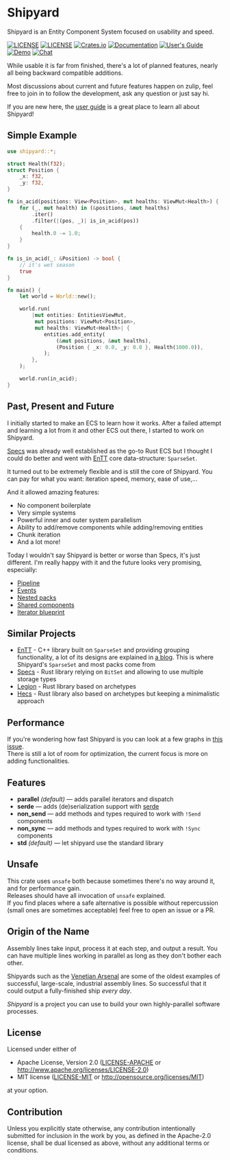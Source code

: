 # Shipyard

Shipyard is an Entity Component System focused on usability and speed.

[![LICENSE](https://img.shields.io/badge/license-MIT-blue.svg)](LICENSE-MIT)
[![LICENSE](https://img.shields.io/badge/license-apache-blue.svg)](LICENSE-APACHE)
[![Crates.io](https://img.shields.io/crates/v/shipyard.svg)](https://crates.io/crates/shipyard)
[![Documentation](https://docs.rs/shipyard/badge.svg)](https://docs.rs/shipyard)
[![User's Guide](https://img.shields.io/badge/user's%20guide-current-blueviolet)](https://leudz.github.io/shipyard/book)
[![Demo](https://img.shields.io/badge/demo-launch-yellow)](https://leudz.github.io/shipyard/demo)
[![Chat](https://img.shields.io/badge/zulip-join_chat-brightgreen.svg)](https://shipyard.zulipchat.com/join/zrakw74eyqongdul9bib769w/)

While usable it is far from finished, there's a lot of planned features, nearly all being backward compatible additions.

Most discussions about current and future features happen on zulip, feel free to join in to follow the development, ask any question or just say hi.

If you are new here, the [user guide](https://leudz.github.io/shipyard/book) is a great place to learn all about Shipyard!

## Simple Example
```rust
use shipyard::*;

struct Health(f32);
struct Position {
    _x: f32,
    _y: f32,
}

fn in_acid(positions: View<Position>, mut healths: ViewMut<Health>) {
    for (_, mut health) in (&positions, &mut healths)
        .iter()
        .filter(|(pos, _)| is_in_acid(pos))
    {
        health.0 -= 1.0;
    }
}

fn is_in_acid(_: &Position) -> bool {
    // it's wet season
    true
}

fn main() {
    let world = World::new();

    world.run(
        |mut entities: EntitiesViewMut,
         mut positions: ViewMut<Position>,
         mut healths: ViewMut<Health>| {
            entities.add_entity(
                (&mut positions, &mut healths),
                (Position { _x: 0.0, _y: 0.0 }, Health(1000.0)),
            );
        },
    );

    world.run(in_acid);
}
```

## Past, Present and Future

I initially started to make an ECS to learn how it works. After a failed attempt and learning a lot from it and other ECS out there, I started to work on Shipyard.

[Specs](https://github.com/amethyst/specs) was already well established as the go-to Rust ECS but I thought I could do better and went with [EnTT](https://github.com/skypjack/entt) core data-structure: `SparseSet`.

It turned out to be extremely flexible and is still the core of Shipyard. You can pay for what you want: iteration speed, memory, ease of use,...

And it allowed amazing features:
- No component boilerplate
- Very simple systems
- Powerful inner and outer system parallelism
- Ability to add/remove components while adding/removing entities
- Chunk iteration
- And a lot more!

Today I wouldn't say Shipyard is better or worse than Specs, it's just different. I'm really happy with it and the future looks very promising, especially:
- [Pipeline](https://github.com/leudz/shipyard/issues/44)
- [Events](https://github.com/leudz/shipyard/issues/22)
- [Nested packs](https://github.com/leudz/shipyard/issues/47)
- [Shared components](https://github.com/leudz/shipyard/issues/38)
- [Iterator blueprint](https://github.com/leudz/shipyard/issues/41)

## Similar Projects

- [EnTT](https://github.com/skypjack/entt) - C++ library built on `SparseSet` and providing grouping functionality, a lot of its designs are explained in [a blog](https://skypjack.github.io/). This is where Shipyard's `SparseSet` and most packs come from
- [Specs](https://github.com/amethyst/specs) - Rust library relying on `BitSet` and allowing to use multiple storage types
- [Legion](https://github.com/TomGillen/legion) - Rust library based on archetypes
- [Hecs](https://github.com/Ralith/hecs) - Rust library also based on archetypes but keeping a minimalistic approach

## Performance

If you're wondering how fast Shipyard is you can look at a few graphs in [this issue](https://github.com/leudz/shipyard/issues/61).  
There is still a lot of room for optimization, the current focus is more on adding functionalities.

## Features

- **parallel** *(default)* &mdash; adds parallel iterators and dispatch
- **serde** &mdash; adds (de)serialization support with [serde](https://github.com/serde-rs/serde)
- **non_send** &mdash; add methods and types required to work with `!Send` components
- **non_sync** &mdash; add methods and types required to work with `!Sync` components
- **std** *(default)* &mdash; let shipyard use the standard library

## Unsafe

This crate uses `unsafe` both because sometimes there's no way around it, and for performance gain.  
Releases should have all invocation of `unsafe` explained.  
If you find places where a safe alternative is possible without repercussion (small ones are sometimes acceptable) feel free to open an issue or a PR.

## Origin of the Name

Assembly lines take input, process it at each step, and output a result.  You can have multiple lines working in parallel as long as they don't bother each other.

Shipyards such as the [Venetian Arsenal](https://en.wikipedia.org/wiki/Venetian_Arsenal) are some of the oldest examples of successful, large-scale, industrial assembly lines.  So successful that it could output a fully-finished ship _every day_.

*Shipyard* is a project you can use to build your own highly-parallel software processes.

## License

Licensed under either of

 * Apache License, Version 2.0
   ([LICENSE-APACHE](LICENSE-APACHE) or http://www.apache.org/licenses/LICENSE-2.0)
 * MIT license
   ([LICENSE-MIT](LICENSE-MIT) or http://opensource.org/licenses/MIT)

at your option.

## Contribution

Unless you explicitly state otherwise, any contribution intentionally submitted
for inclusion in the work by you, as defined in the Apache-2.0 license, shall be
dual licensed as above, without any additional terms or conditions.
